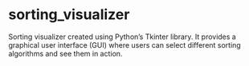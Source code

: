 # sorting_visualizer
Sorting visualizer created using Python’s Tkinter library. It provides a graphical user interface (GUI) where users can select different sorting algorithms and see them in action.
